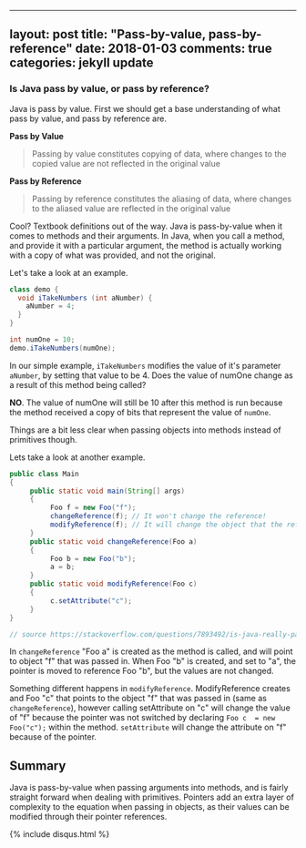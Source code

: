
---
layout: post
title: "Pass-by-value, pass-by-reference"
date:  2018-01-03
comments: true
categories: jekyll update
---

### Is Java pass by value, or pass by reference?

Java is pass by value. First we should get a base understanding of what pass by value, and pass by reference are.

__Pass by Value__
>Passing by value constitutes copying of data, where changes to the copied value are not reflected in the original value

__Pass by Reference__
>Passing by reference constitutes the aliasing of data, where changes to the aliased value are reflected in the original value

Cool? Textbook definitions out of the way. Java is pass-by-value when it comes to methods and their arguments. In Java, when you call a method, and provide it with a particular argument, the method is actually working with a copy of what was provided, and not the original.

Let's take a look at an example.

```java
class demo {
  void iTakeNumbers (int aNumber) {
    aNumber = 4;
  }
}

int numOne = 10;
demo.iTakeNumbers(numOne);
```

In our simple example, `iTakeNumbers` modifies the value of it's parameter `aNumber`, by setting that value to be 4. Does the value of numOne change as a result of this method being called?

__NO__. The value of numOne will still be 10 after this method is run because the method received a copy of bits that represent the value of `numOne`.

Things are a bit less clear when passing objects into methods instead of primitives though.

Lets take a look at another example.

```java
public class Main
{
     public static void main(String[] args)
     {
          Foo f = new Foo("f");
          changeReference(f); // It won't change the reference!
          modifyReference(f); // It will change the object that the reference refers to!
     }
     public static void changeReference(Foo a)
     {
          Foo b = new Foo("b");
          a = b;
     }
     public static void modifyReference(Foo c)
     {
          c.setAttribute("c");
     }
}

// source https://stackoverflow.com/questions/7893492/is-java-really-passing-objects-by-value
```

In `changeReference` "Foo a" is created as the method is called, and will point to object "f" that was passed in. When Foo "b" is created, and set to "a", the pointer is moved to reference Foo "b", but the values are not changed.

Something different happens in `modifyReference`. ModifyReference creates and Foo "c" that points to  the object "f" that was passed in (same as `changeReference`), however calling setAttribute on "c" will change the value of "f" because the pointer was not switched by declaring `Foo c  = new Foo("c");` within the method. `setAttribute` will change the attribute on "f" because of the pointer.

## Summary

Java is pass-by-value when passing arguments into methods, and is fairly straight forward when dealing with primitives. Pointers add an extra layer of complexity to the equation when passing in objects, as their values can be modified through their pointer references.

{% include disqus.html %}
